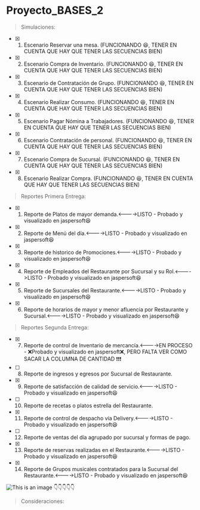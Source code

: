 # Proyecto_BASES_2

> Simulaciones:

- [x] 1)  Escenario Reservar una mesa.            (FUNCIONANDO 😆, TENER EN CUENTA QUE HAY QUE TENER LAS SECUENCIAS BIEN)
- [x] 2)  Escenario Compra de Inventario.            (FUNCIONANDO 😆, TENER EN CUENTA QUE HAY QUE TENER LAS SECUENCIAS BIEN)
- [x] 3)  Escenario de Contratación de Grupo.            (FUNCIONANDO 😆, TENER EN CUENTA QUE HAY QUE TENER LAS SECUENCIAS BIEN)
- [x] 4)  Escenario Realizar Consumo.            (FUNCIONANDO 😆, TENER EN CUENTA QUE HAY QUE TENER LAS SECUENCIAS BIEN)
- [x] 5)  Escenario Pagar Nómina a Trabajadores.            (FUNCIONANDO 😆, TENER EN CUENTA QUE HAY QUE TENER LAS SECUENCIAS BIEN)
- [x] 6)  Escenario Contratación de personal.     (FUNCIONANDO 😆, TENER EN CUENTA QUE HAY QUE TENER LAS SECUENCIAS BIEN)
- [x] 7)  Escenario Compra de Sucursal.            (FUNCIONANDO 😆, TENER EN CUENTA QUE HAY QUE TENER LAS SECUENCIAS BIEN)
- [x] 8)  Escenario Realizar Compra.            (FUNCIONANDO 😆, TENER EN CUENTA QUE HAY QUE TENER LAS SECUENCIAS BIEN)

> Reportes Primera Entrega:

- [x] 1)  Reporte de Platos de mayor demanda.<---->LISTO - Probado y visualizado en jaspersoft😆
- [x] 2)  Reporte de Menú del día.<---->LISTO - Probado y visualizado en jaspersoft😆
- [x] 3)  Reporte de historico de Promociones.<---->LISTO - Probado y visualizado en jaspersoft😆
- [x] 4)  Reporte de Empleados del Restaurante por Sucursal y su Rol.<---->LISTO - Probado y visualizado en jaspersoft😆
- [x] 5)  Reporte de Sucursales del Restaurante.<---->LISTO - Probado y visualizado en jaspersoft😆
- [x] 6)  Reporte de horarios de mayor y menor afluencia por Restaurante y Sucursal.<---->LISTO - Probado y visualizado en jaspersoft😆

> Reportes Segunda Entrega:

- [x] 7)  Reporte de control de Inventario de mercancía.<---->EN PROCESO - ❌Probado y visualizado en jaspersoft❌, PERO FALTA VER COMO SACAR LA COLUMNA DE CANTIDAD ❗❗❗
- [ ] 8)  Reporte de ingresos y egresos por Sucursal de Restaurante.
- [x] 9)  Reporte de satisfacción de calidad de servicio.<---->LISTO - Probado y visualizado en jaspersoft😆
- [ ] 10)  Reporte de recetas o platos estrella del Restaurante.
- [x] 11)  Reporte de control de despacho vía Delivery.<---->LISTO - Probado y visualizado en jaspersoft😆
- [ ] 12)  Reporte de ventas del día agrupado por sucursal y formas de pago.
- [x] 13)  Reporte de reservas realizadas en el Restaurante.<---->LISTO - Probado y visualizado en jaspersoft😆
- [x] 14)  Reporte de Grupos musicales contratados para la Sucursal del Restaurante.<---->LISTO - Probado y visualizado en jaspersoft😆

![This is an image](https://images3.memedroid.com/images/UPLOADED77/607ba2383c43c.jpeg) 👇👇👇👇👇

> Consideraciones: 
